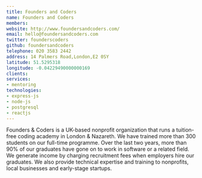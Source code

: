 ```yaml
---
title: Founders and Coders
name: Founders and Coders
members: 
website: http://www.foundersandcoders.com/
email: hello@foundersandcoders.com
twitter: founderscoders
github: foundersandcoders
telephone: 020 3583 2442
address: 14 Palmers Road,London,E2 0SY
latitude: 51.5295318
longitude: -0.04229490000000169
clients: 
services:
- mentoring
technologies:
- express-js
- node-js
- postgresql
- reactjs
---
```


Founders & Coders is a UK-based nonprofit organization that runs a tuition-free coding academy in London & Nazareth. We have trained more than 300 students on our full-time programme. Over the last two years, more than 90% of our graduates have gone on to work in software or a related field. We generate income by charging recruitment fees when employers hire our graduates. We also provide technical expertise and training to nonprofits, local businesses and early-stage startups.
 
